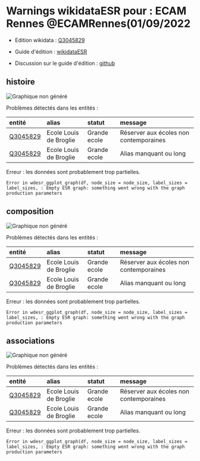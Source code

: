 Warnings wikidataESR pour : ECAM Rennes @ECAMRennes(01/09/2022
================

- Edition wikidata : [Q3045829](https://www.wikidata.org/wiki/Q3045829)
- Guide d'édition : [wikidataESR](https://github.com/cpesr/wikidataESR/)

- Discussion sur le guide d'édition : [github](https://github.com/cpesr/wikidataESR/issues)



## histoire 

![Graphique non généré](Q3045829-histoire.png) 

Problèmes détectés dans les entités :

|entité                                             |alias                  |statut       |message                                |
|:--------------------------------------------------|:----------------------|:------------|:--------------------------------------|
|[Q3045829](https://www.wikidata.org/wiki/Q3045829) |Ecole Louis de Broglie |Grande ecole |Réserver aux écoles non contemporaines |
|[Q3045829](https://www.wikidata.org/wiki/Q3045829) |Ecole Louis de Broglie |Grande ecole |Alias manquant ou long                 |

 


Erreur : les données sont probablement trop partielles.
```
Error in wdesr_ggplot_graph(df, node_size = node_size, label_sizes = label_sizes, : Empty ESR graph: something went wrong with the graph production parameters

``` 



## composition 

![Graphique non généré](Q3045829-composition.png) 

Problèmes détectés dans les entités :

|entité                                             |alias                  |statut       |message                                |
|:--------------------------------------------------|:----------------------|:------------|:--------------------------------------|
|[Q3045829](https://www.wikidata.org/wiki/Q3045829) |Ecole Louis de Broglie |Grande ecole |Réserver aux écoles non contemporaines |
|[Q3045829](https://www.wikidata.org/wiki/Q3045829) |Ecole Louis de Broglie |Grande ecole |Alias manquant ou long                 |

 


Erreur : les données sont probablement trop partielles.
```
Error in wdesr_ggplot_graph(df, node_size = node_size, label_sizes = label_sizes, : Empty ESR graph: something went wrong with the graph production parameters

``` 



## associations 

![Graphique non généré](Q3045829-associations.png) 

Problèmes détectés dans les entités :

|entité                                             |alias                  |statut       |message                                |
|:--------------------------------------------------|:----------------------|:------------|:--------------------------------------|
|[Q3045829](https://www.wikidata.org/wiki/Q3045829) |Ecole Louis de Broglie |Grande ecole |Réserver aux écoles non contemporaines |
|[Q3045829](https://www.wikidata.org/wiki/Q3045829) |Ecole Louis de Broglie |Grande ecole |Alias manquant ou long                 |

 


Erreur : les données sont probablement trop partielles.
```
Error in wdesr_ggplot_graph(df, node_size = node_size, label_sizes = label_sizes, : Empty ESR graph: something went wrong with the graph production parameters

``` 

